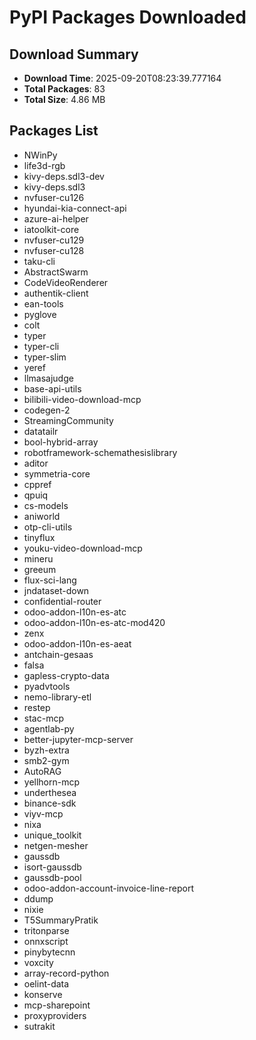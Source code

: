 # PyPI Packages Downloaded

## Download Summary
- **Download Time**: 2025-09-20T08:23:39.777164
- **Total Packages**: 83
- **Total Size**: 4.86 MB

## Packages List
- NWinPy
- life3d-rgb
- kivy-deps.sdl3-dev
- kivy-deps.sdl3
- nvfuser-cu126
- hyundai-kia-connect-api
- azure-ai-helper
- iatoolkit-core
- nvfuser-cu129
- nvfuser-cu128
- taku-cli
- AbstractSwarm
- CodeVideoRenderer
- authentik-client
- ean-tools
- pyglove
- colt
- typer
- typer-cli
- typer-slim
- yeref
- llmasajudge
- base-api-utils
- bilibili-video-download-mcp
- codegen-2
- StreamingCommunity
- datatailr
- bool-hybrid-array
- robotframework-schemathesislibrary
- aditor
- symmetria-core
- cppref
- qpuiq
- cs-models
- aniworld
- otp-cli-utils
- tinyflux
- youku-video-download-mcp
- mineru
- greeum
- flux-sci-lang
- jndataset-down
- confidential-router
- odoo-addon-l10n-es-atc
- odoo-addon-l10n-es-atc-mod420
- zenx
- odoo-addon-l10n-es-aeat
- antchain-gesaas
- falsa
- gapless-crypto-data
- pyadvtools
- nemo-library-etl
- restep
- stac-mcp
- agentlab-py
- better-jupyter-mcp-server
- byzh-extra
- smb2-gym
- AutoRAG
- yellhorn-mcp
- underthesea
- binance-sdk
- viyv-mcp
- nixa
- unique_toolkit
- netgen-mesher
- gaussdb
- isort-gaussdb
- gaussdb-pool
- odoo-addon-account-invoice-line-report
- ddump
- nixie
- T5SummaryPratik
- tritonparse
- onnxscript
- pinybytecnn
- voxcity
- array-record-python
- oelint-data
- konserve
- mcp-sharepoint
- proxyproviders
- sutrakit
